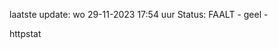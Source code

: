 laatste update: 
wo 29-11-2023 17:54   uur 
Status: FAALT - geel - 
<div class="service Y">httpstat</div>